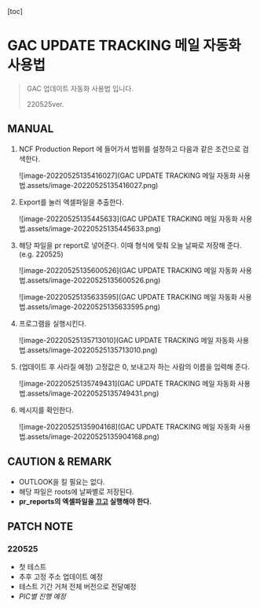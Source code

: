 [toc]



# GAC UPDATE TRACKING 메일 자동화 사용법

> GAC 업데이트 자동화 사용법 입니다.
>
> 220525ver.



## MANUAL



1. NCF Production Report 에 들어가서 범위를 설정하고 다음과 같은 조건으로 검색한다.

   ![image-20220525135416027](GAC UPDATE TRACKING 메일 자동화 사용법.assets/image-20220525135416027.png)

2. Export를 눌러 엑셀파일을 추출한다.

   ![image-20220525135445633](GAC UPDATE TRACKING 메일 자동화 사용법.assets/image-20220525135445633.png)

3. 해당 파일을 pr report로 넣어준다. 이때 형식에 맞춰 오늘 날짜로 저장해 준다. (e.g. 220525)

   ![image-20220525135600526](GAC UPDATE TRACKING 메일 자동화 사용법.assets/image-20220525135600526.png)

   ![image-20220525135633595](GAC UPDATE TRACKING 메일 자동화 사용법.assets/image-20220525135633595.png)

4. 프로그램을 실행시킨다.

   ![image-20220525135713010](GAC UPDATE TRACKING 메일 자동화 사용법.assets/image-20220525135713010.png)

5. (업데이트 후 사라질 예정) 고정값은 0, 보내고자 하는 사람의 이름을 입력해 준다.

   ![image-20220525135749431](GAC UPDATE TRACKING 메일 자동화 사용법.assets/image-20220525135749431.png)

6. 메시지를 확인한다.

   ![image-20220525135904168](GAC UPDATE TRACKING 메일 자동화 사용법.assets/image-20220525135904168.png)





## CAUTION & REMARK



* OUTLOOK을 킬 필요는 없다.
* 해당 파일은 roots에 날짜별로 저장된다.
* **pr_reports의 엑셀파일을 <u>끄고</u> 실행해야 한다.**





## PATCH NOTE



### 220525

* 첫 테스트
* 추후 고정 주소 업데이트 예정
* 테스트 기간 거쳐 전체 버전으로 전달예정
* *PIC별 진행 예정*

